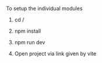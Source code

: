To setup the individual modules

1. cd <module>/<phase>

2. npm install

3. npm run dev

4. Open project via link given by vite